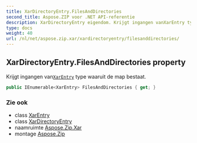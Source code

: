 ```yaml
---
title: XarDirectoryEntry.FilesAndDirectories
second_title: Aspose.ZIP voor .NET API-referentie
description: XarDirectoryEntry eigendom. Krijgt ingangen vanXarEntry type waaruit de map bestaat.
type: docs
weight: 40
url: /nl/net/aspose.zip.xar/xardirectoryentry/filesanddirectories/
---
```

## XarDirectoryEntry.FilesAndDirectories property

Krijgt ingangen van[`XarEntry`](../../xarentry/) type waaruit de map bestaat.

```csharp
public IEnumerable<XarEntry> FilesAndDirectories { get; }
```

### Zie ook

* class [XarEntry](../../xarentry/)
* class [XarDirectoryEntry](../)
* naamruimte [Aspose.Zip.Xar](../../xardirectoryentry/)
* montage [Aspose.Zip](../../../)


